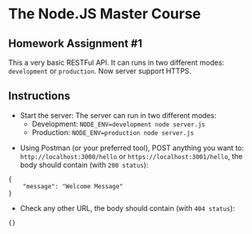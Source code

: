 # The Node.JS Master Course

## Homework Assignment #1
This a very basic RESTFul API. It can runs in two different modes: `development` or `production`. Now server support HTTPS.

## Instructions
* Start the server: The server can run in two different modes:
  * Development: `NODE_ENV=development node server.js`
  * Production: `NODE_ENV=production node server.js`
- Using Postman (or your preferred tool), POST anything you want to: `http://localhost:3000/hello` or `https://localhost:3001/hello`, the body should contain (with `200 status`):
```
{
    "message": "Welcome Message"
}
```
- Check any other URL, the body should contain (with `404 status`):

```
{}
```